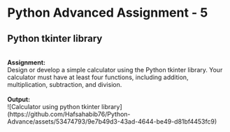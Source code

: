 <h1>Python Advanced Assignment - 5</h1>
<h2> Python tkinter library</h2> 
</br>
<b>Assignment:</b></br>
Design or develop a simple calculator using the Python tkinter library. Your calculator must have at least four functions, including addition, multiplication, subtraction, and division.</br></br>
<b>Output:</b></br>
![Calculator using python tkinter library](https://github.com/Hafsahabib76/Python-Advance/assets/53474793/9e7b49d3-43ad-4644-be49-d81bf4453fc9)
